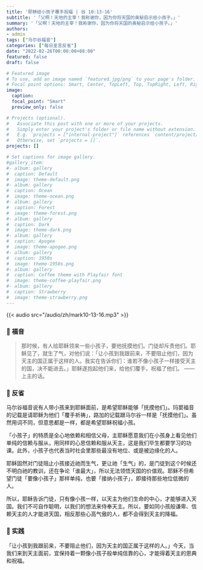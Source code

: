 ```yaml
---
title: '耶稣给小孩子覆手祝福 | 谷 10:13-16'
subtitle: '「父啊！天地的主宰！我称谢你，因为你将天国的奥秘启示给小孩子。」'
summary: '「父啊！天地的主宰！我称谢你，因为你将天国的奥秘启示给小孩子。」'
authors:
- admin
tags: ["马尔谷福音"]
categories: ["每日圣言反省"]
date: "2022-02-26T00:00:00+08:00"
featured: false
draft: false

# Featured image
# To use, add an image named `featured.jpg/png` to your page's folder.
# Focal point options: Smart, Center, TopLeft, Top, TopRight, Left, Right, BottomLeft, Bottom, BottomRight
image:
  caption:
  focal_point: "Smart"
  preview_only: false

# Projects (optional).
#   Associate this post with one or more of your projects.
#   Simply enter your project's folder or file name without extension.
#   E.g. `projects = ["internal-project"]` references `content/project/deep-learning/index.md`.
#   Otherwise, set `projects = []`.
projects: []

# Set captions for image gallery.
#gallery_item:
#- album: gallery
#  caption: Default
#  image: theme-default.png
#- album: gallery
#  caption: Ocean
#  image: theme-ocean.png
#- album: gallery
#  caption: Forest
#  image: theme-forest.png
#- album: gallery
#  caption: Dark
#  image: theme-dark.png
#- album: gallery
#  caption: Apogee
#  image: theme-apogee.png
#- album: gallery
#  caption: 1950s
#  image: theme-1950s.png
#- album: gallery
#  caption: Coffee theme with Playfair font
#  image: theme-coffee-playfair.png
#- album: gallery
#  caption: Strawberry
#  image: theme-strawberry.png
---
```


{{< audio src="/audio/zh/mark10-13-16.mp3" >}}

### :love_letter: 福音
> 那时候，有人给耶稣领来一些小孩子，要他抚摸他们。门徒却斥责他们。耶稣见了，就生了气，对他们说：「让小孩到我跟前来，不要阻止他们，因为天主的国正属于这样的人。我实在告诉你们：谁若不像小孩子一样接受天主的国，决不能进去。」耶稣遂抱起他们来，给他们覆手，祝福了他们。 ——上主的话。

### :speech_balloon: 反省
马尔谷福音说有人带小孩来到耶稣面前，是希望耶稣能够「抚摸他们」。玛窦福音的记载是请耶稣为他们「覆手祈祷」，路加的记载跟马尔谷一样是「抚摸他们」。虽然用词不同，但意思都是一样，都是希望耶稣祝福小孩。

「小孩子」的特质是全心地依赖和相信父母，主耶稣愿意我们在小孩身上看见他们单纯的信赖与服从，用同样的心思信赖和服从天主，这是我们毕生都要学习的功课。此外，小孩子也代表当时社会里那些最没有地位、或是被边缘化的人。

耶稣固然对门徒阻止小孩接近祂而生气，更让祂「生气」的，是门徒到这个时候还不明白祂的教训，还在争论「谁最大」，所以无法领悟天国的价值观。耶稣不但希望门徒「要像小孩子」那样单纯，也要「接纳小孩子」，即接待那些地位低微的人。

所以，耶稣告诉门徒，只有像小孩一样，以天主为他们生命的中心，才能够进入天国。我们不可自作聪明，以我们的想法来侍奉天主。所以，要如同小孩般谦卑、信赖天主的人才能进天国，相反那些心高气傲的人，都不会得到天主的降福。

### :runner: 实践
「让小孩到我跟前来，不要阻止他们，因为天主的国正属于这样的人。」今天，当我们来到天主面前，宜保持着一颗像小孩子般单纯信靠的心，才能得着天主的恩典和祝福。
